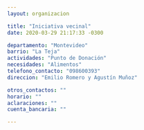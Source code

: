 ```yaml
---
layout: organizacion

title: "Iniciativa vecinal"
date: 2020-03-29 21:17:33 -0300

departamento: "Montevideo"
barrio: "La Teja"
actividades: "Punto de Donación"
necesidades: "Alimentos"
telefono_contacto: "098600393"
direccion: "Emilio Romero y Agustín Muñoz"

otros_contactos: ""
horario: ""
aclaraciones: ""
cuenta_bancaria: ""

---
```

